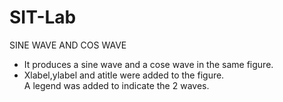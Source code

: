 # SIT-Lab
SINE WAVE AND COS WAVE
<ul>
  <li>It produces a sine wave and a cose wave in the same figure.</li>
  <li>Xlabel,ylabel and atitle were added to the figure.</li>
  <l1>A legend was added to indicate the 2 waves.</li>
 </ul>
  
